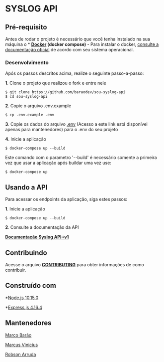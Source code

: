 # SYSLOG API

## Pré-requisito

Antes de rodar o projeto é necessário que você tenha instalado na sua máquina o * **[Docker](https://www.docker.com/) (docker compose)** - Para instalar o docker, [consulte a documentação oficial](https://docs.docker.com/engine/installation/) de acordo com seu sistema operacional.

### Desenvolvimento

Após os passos descritos acima, realize o seguinte passo-a-passo:

**1**. Clone o projeto que realizou o fork e entre nele
```
$ git clone https://github.com/baraodev/sou-syslog-api
$ cd sou-syslog-api
```

**2**. Copie o arquivo .env.example
```
$ cp .env.example .env
```

**3**. Copie os dados do arquivo [.env](https://drive.google.com/a/univesp.br/file/d/1tELg6ew2WmL_glhGw32xNI7z-qWbx9gp/view?usp=sharing) (Acesso a este link está disponível apenas para mantenedores) para o .env do seu projeto

**4**. Inicie a aplicação
```
$ docker-compose up --build
```

Este comando com o parametro '--build' é necessário somente a primeira vez que usar a aplicação após buildar uma vez use:
```
$ docker-compose up
```

## Usando a API

Para acessar os endpoints da aplicação, siga estes passos:

**1**. Inicie a aplicação
```
$ docker-compose up --build
```

**2**. Consulte a documentação da API

**[Documentação Syslog API::v1](https://github.com/univesp/sou-syslog-api/blob/devel/docs/syslogV1.md)**

## Contribuindo

Acesse o arquivo **[CONTRIBUTING](https://github.com/univesp/sou-syslog-api/blob/devel/CONTRIBUTING.md)** para obter informações de como contribuir.

## Construído com

*[Node.js 10.15.0](https://nodejs.org/en/)

*[Express.js 4.16.4](https://expressjs.com/)

## Mantenedores

[Marco Barão](https://github.com/baraodev)

[Marcus Vinicius](https://github.com/mviniciuscoimbra)

[Robson Arruda](https://github.com/robsonarruda1)
